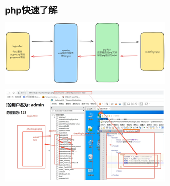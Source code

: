# php快速了解


![alt text](image.png)


![image-20240924080204671](index.assets/image-20240924080204671.png)